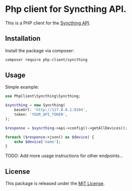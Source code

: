 # Php client for Syncthing API.

This is a PHP client for the [Syncthing API](https://docs.syncthing.net).

## Installation
Install the package via composer:

```bash
composer require php-client/syncthing
```

## Usage

Simple example:
```php
use PhpClient\Syncthing\Syncthing;

$syncthing = new Syncthing(
    baseUrl: 'http://127.0.0.1:8384',
    token: 'YOUR_API_TOKEN',
);

$response = $syncthing->api->config()->getAllDevices();

foreach ($response->json() as $device) {
    echo $device['name'];
}
```

TODO: Add more usage instructions for other endpoints...

## License

This package is released under the [MIT License](LICENSE.md).
